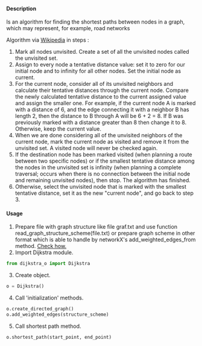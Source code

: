#### Description
Is an algorithm for finding the shortest paths between nodes in a graph, which may represent, for example, road networks
 
Algorithm via [Wikipedia](https://en.wikipedia.org/wiki/Dijkstra%27s_algorithm#Algorithm) in steps : 
1. Mark all nodes unvisited. Create a set of all the unvisited nodes called the unvisited set.
2. Assign to every node a tentative distance value: set it to zero for our initial node and to infinity for all other nodes. Set the initial node as current.
3. For the current node, consider all of its unvisited neighbors and calculate their tentative distances through the current node. Compare the newly calculated tentative distance to the current assigned value and assign the smaller one. For example, if the current node A is marked with a distance of 6, and the edge connecting it with a neighbor B has length 2, then the distance to B through A will be 6 + 2 = 8. If B was previously marked with a distance greater than 8 then change it to 8. Otherwise, keep the current value.
4. When we are done considering all of the unvisited neighbors of the current node, mark the current node as visited and remove it from the unvisited set. A visited node will never be checked again.
5. If the destination node has been marked visited (when planning a route between two specific nodes) or if the smallest tentative distance among the nodes in the unvisited set is infinity (when planning a complete traversal; occurs when there is no connection between the initial node and remaining unvisited nodes), then stop. The algorithm has finished.
6. Otherwise, select the unvisited node that is marked with the smallest tentative distance, set it as the new "current node", and go back to step 3.

#### Usage
1. Prepare file with graph structure like file graf.txt and use function read_graph_structure_scheme(file.txt) or prepare graph scheme in other format which is able to handle by networkX's add_weighted_edges_from method. [Check how.](https://networkx.github.io/documentation/networkx-1.10/reference/generated/networkx.DiGraph.add_weighted_edges_from.html?highlight=add_weighted_edges_from#networkx.DiGraph.add_weighted_edges_from)
2. Import Dijkstra module.
```python 
from dijkstra_o import Dijkstra
```
3. Create object.
```python
o = Dijkstra()
```
4. Call 'initialization' methods.
```python
o.create_directed_graph()
o.add_weighted_edges(structure_scheme)
```
5. Call shortest path method.
```python 
o.shortest_path(start_point, end_point)
```
